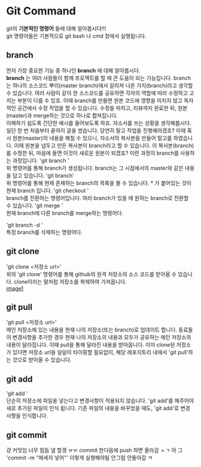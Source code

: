 # Git Command   
git의 **기본적인 명령어** 들에 대해 알아봅시다!!!    
git 명령어들은 기본적으로 git bash 나 cmd 창에서 실행됩니다.   

## branch
먼저 가장 중요한 기능 중 하나인 **branch** 에 대해 알아봅시다.   
**branch** 는 여러 사람들이 함께 프로젝트를 할 때 큰 도움이 되는 기능입니다. branch는 하나의 소스코드 뿌리(master branch)에서 갈라져 나온 가지(branch)라고 생각할 수 있습니다. 여러 사람이 같이 한 소스코드를 공유하면 각자의 역할에 따라 수정하고 고치는 부분이 다를 수 있죠. 이때 branch를 만들면 원본 코드에 영향을 미치지 않고 독자적인 공간에서 수정 작업을 할 수 있습니다. 수정을 마치고, 리뷰까지 완료한 뒤, 원본(master)과 merge하는 것으로 하나로 합쳐집니다.   
이해하기 쉽도록 간단한 예시를 들어보도록 하죠. 자소서를 쓰는 상황을 생각해봅시다. 일단 한 번 처음부터 끝까지 글을 썼습니다. 당연히 탈고 작업을 진행해야겠죠? 이때 혹시 원본(master)의 내용을 해칠 수 있으니, 자소서의 복사본을 만들어 탈고를 하였습니다. 이때 원본을 냅두고 만든 복사본이 branch라고 할 수 있습니다. 이 복사본(branch)를 수정한 뒤, 마음에 들면 이것이 새로운 원본이 되겠죠? 이런 과정이 branch를 사용하는 과정입니다.
'git branch <branch name>'   
위 명령어를 통해 branch가 생성됩니다. branch는 그 시점에서의 master와 같은 내용을 담고 있습니다.
'git branch'   
위 명령어를 통해 현재 존재하는 branch의 목록을 볼 수 있습니다. * 가 붙어있는 것이 현재 branch 입니다.
'git checkout <branch name>'   
branch를 전환하는 명령어입니다. 여러 branch가 있을 때 원하는 branch로 전환할 수 있습니다.
'git merge <branch name>'   
현재 branch에 다른 branch를 merge하는 명령어다.

'git branch -d <branch name>'   
특정 branch를 삭제하는 명령어다.


## git clone
'git clone <저장소 url>'   
위의 'git clone' 명령어를 통해 github의 원격 저장소의 소스 코드를 받아올 수 있습니다. clone이라는 말처럼 저장소를 복제하여 가져옵니다.   
[image1](image_git/image1.png)   

## git pull
'git pull <저장소 url>'   
메인 저장소에 있는 내용을 현재 나의 저장소(또는 branch)로 업데이트 합니다. 동료들이 변경사항을 추가한 경우 현재 나의 저장소의 내용과 모두가 공유하는 메인 저장소의 내용이 달라집니다. 이때 pull을 통해 달라진 내용을 받아옵니다. 이미 clone된 저장소가 있다면 저장소 url을 일일이 타이핑할 필요없이, 해당 레포지토리 내에서 'git pull'하는 것으로 받아올 수 있습니다.

## git add
'git add <file>'   
단순히 저장소에 파일을 넣는다고 변경사항이 적용되지 않습니다. 'git add'를 해주어야 새로 추가된 파일이 인식 됩니다. 기존 파일의 내용을 바꾸었을 때도, 'git add'로 변경사항을 인식합니다.

## git commit
걍 커밋임 너무 힘듬 낼 할겡 ㅠㅠ
commit 한다음에 push 하면 올라감 ㅅㄱ
아 그 'commit -m "메세지 넣어"' 이렇게 실행해야됨
안그럼 안돌아감 ㅋ
